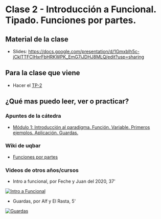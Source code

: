 # Clase 2 - Introducción a Funcional. Tipado. Funciones por partes.

## Material de la clase

- Slides: https://docs.google.com/presentation/d/1GmxbIh5c-jCklTTFClHxrFbHRKWPK_EmG7iJDHJ8MLQ/edit?usp=sharing

## Para la clase que viene

- Hacer el [TP-2](https://classroom.github.com/a/AQsQAP4o)

## ¿Qué mas puedo leer, ver o practicar?

### Apuntes de la cátedra

- [Módulo 1: Introducción al paradigma. Función. Variable. Primeros ejemplos. Aplicación. Guardas.](https://docs.google.com/document/d/1W5BcOmIJMCylqAjqPw1RzPlujycbvNJueh8-Uyc2fMY/edit)

### Wiki de uqbar

- [Funciones por partes](https://wiki.uqbar.org/wiki/articles/funciones-por-partes.html)

### Videos de otros años/cursos

- Intro a funcional, por Feche y Juan del 2020, 37'

[![Intro a Funcional](https://img.youtube.com/vi/7RXgvJiHKoA/0.jpg)](https://www.youtube.com/watch?v=7RXgvJiHKoA "Intro a Funcional")

- Guardas, por Alf y El Rasta, 5'

[![Guardas](https://img.youtube.com/vi/qv5RuZl5iCo/0.jpg)](https://youtu.be/qv5RuZl5iCo "Guardas")
